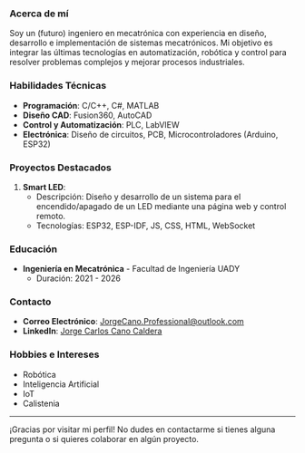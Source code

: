 ### Acerca de mí
Soy un (futuro) ingeniero en mecatrónica con experiencia en diseño, desarrollo e implementación de sistemas mecatrónicos. Mi objetivo es integrar las últimas tecnologías en automatización, robótica y control para resolver problemas complejos y mejorar procesos industriales.

### Habilidades Técnicas
- **Programación**: C/C++, C#, MATLAB 
- **Diseño CAD**: Fusion360, AutoCAD
- **Control y Automatización**: PLC, LabVIEW
- **Electrónica**: Diseño de circuitos, PCB, Microcontroladores (Arduino, ESP32)

### Proyectos Destacados
1. **Smart LED**:
   - Descripción: Diseño y desarrollo de un sistema para el encendido/apagado de un LED mediante una página web y control remoto.
   - Tecnologías: ESP32, ESP-IDF, JS, CSS, HTML, WebSocket

### Educación
- **Ingeniería en Mecatrónica** - Facultad de Ingeniería UADY
  - Duración: 2021 - 2026

### Contacto
- **Correo Electrónico**: JorgeCano.Professional@outlook.com
- **LinkedIn**: [Jorge Carlos Cano Caldera](https://www.linkedin.com/in/jorge-carlos-cano-caldera-2a04a6284/)

### Hobbies e Intereses
- Robótica
- Inteligencia Artificial
- IoT
- Calistenia

---

¡Gracias por visitar mi perfil! No dudes en contactarme si tienes alguna pregunta o si quieres colaborar en algún proyecto.
